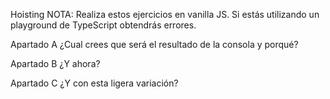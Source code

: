 Hoisting
NOTA: Realiza estos ejercicios en vanilla JS. Si estás utilizando un playground de TypeScript obtendrás errores.

Apartado A
¿Cual crees que será el resultado de la consola y porqué?


Apartado B
¿Y ahora?


Apartado C
¿Y con esta ligera variación?